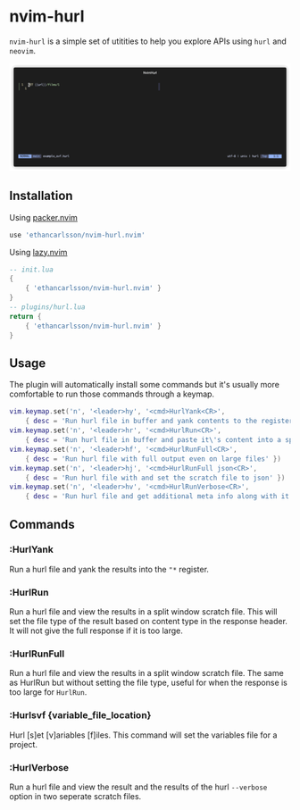 # nvim-hurl
`nvim-hurl` is a simple set of utitities to help you explore APIs using 
`hurl` and `neovim`. 

![gif showing how nvim-hurl can be used](https://raw.githubusercontent.com/ethancarlsson/nvim-hurl-images/master/example_gifs/nvimhurl.gif) 

## Installation
Using [packer.nvim](https://github.com/wbthomason/packer.nvim)
```lua
use 'ethancarlsson/nvim-hurl.nvim'
```

Using [lazy.nvim](https://github.com/folke/lazy.nvim)
```lua
-- init.lua
{
	{ 'ethancarlsson/nvim-hurl.nvim' }
}
-- plugins/hurl.lua
return {
	{ 'ethancarlsson/nvim-hurl.nvim' }
}
```

## Usage 
The plugin will automatically install some commands but it's usually more
comfortable to run those commands through a keymap.
```lua
vim.keymap.set('n', '<leader>hy', '<cmd>HurlYank<CR>',
    { desc = 'Run hurl file in buffer and yank contents to the register "*"' })
vim.keymap.set('n', '<leader>hr', '<cmd>HurlRun<CR>',
    { desc = 'Run hurl file in buffer and paste it\'s content into a split window' })
vim.keymap.set('n', '<leader>hf', '<cmd>HurlRunFull<CR>',
    { desc = 'Run hurl file with full output even on large files' })
vim.keymap.set('n', '<leader>hj', '<cmd>HurlRunFull json<CR>',
    { desc = 'Run hurl file with and set the scratch file to json' })
vim.keymap.set('n', '<leader>hv', '<cmd>HurlRunVerbose<CR>',
    { desc = 'Run hurl file and get additional meta info along with it' })
```

## Commands
### :HurlYank
Run a hurl file and yank the results into the `"*` register.

### :HurlRun
Run a hurl file and view the results in a split window scratch file. This will
set the file type of the result based on content type in the response header.
It will not give the full response if it is too large.

### :HurlRunFull
Run a hurl file and view the results in a split window scratch file. The same as
HurlRun but without setting the file type, useful for when the response is too
large for `HurlRun`.

### :Hurlsvf {variable_file_location}
Hurl [s]et [v]ariables [f]iles. This command will set the variables file for a
project.

### :HurlVerbose
Run a hurl file and view the result and the results of the hurl `--verbose` option
in two seperate scratch files.
